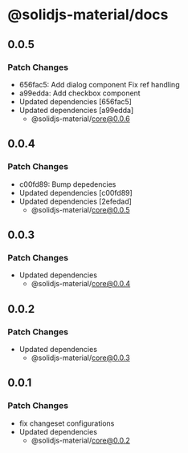 # @solidjs-material/docs

## 0.0.5

### Patch Changes

- 656fac5: Add dialog component
  Fix ref handling
- a99edda: Add checkbox component
- Updated dependencies [656fac5]
- Updated dependencies [a99edda]
  - @solidjs-material/core@0.0.6

## 0.0.4

### Patch Changes

- c00fd89: Bump depedencies
- Updated dependencies [c00fd89]
- Updated dependencies [2efedad]
  - @solidjs-material/core@0.0.5

## 0.0.3

### Patch Changes

- Updated dependencies
  - @solidjs-material/core@0.0.4

## 0.0.2

### Patch Changes

- Updated dependencies
  - @solidjs-material/core@0.0.3

## 0.0.1

### Patch Changes

- fix changeset configurations
- Updated dependencies
  - @solidjs-material/core@0.0.2
